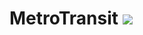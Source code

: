# MetroTransit [<img src="https://travis-ci.org/saravanakumar-periyasamy/metroTransit.svg?branch=master">](https://travis-ci.org/saravanakumar-periyasamy/metroTransit)